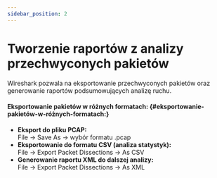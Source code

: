 ```yaml
---
sidebar_position: 2
---
```


# Tworzenie raportów z analizy przechwyconych pakietów

Wireshark pozwala na eksportowanie przechwyconych pakietów oraz generowanie raportów podsumowujących analizę ruchu.

#### **Eksportowanie pakietów w różnych formatach:** {#eksportowanie-pakietów-w-różnych-formatach:}

* **Eksport do pliku PCAP:**  
  File → Save As → wybór formatu .pcap  
* **Eksportowanie do formatu CSV (analiza statystyk):**  
  File → Export Packet Dissections → As CSV  
* **Generowanie raportu XML do dalszej analizy:**  
  File → Export Packet Dissections → As XML